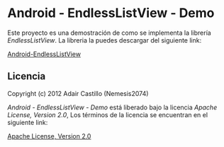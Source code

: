 Android - EndlessListView - Demo
================================

Este proyecto es una demostración de como se implementa la librería *EndlessListView*.
La libreria la puedes descargar del siguiente link:

[Android-EndlessListView][lib]

Licencia
--------

Copyright (c) 2012 Adair Castillo (Nemesis2074)

*Android - EndlessListView - Demo* está liberado bajo la licencia *Apache License, Version 2.0*,
Los términos de la licencia se encuentran en el siguiente link:

[Apache License, Version 2.0][license]

[lib]: https://github.com/Nemesis2074/Android-EndlessListView "Android-EndlessListView"
[license]: http://www.apache.org/licenses/LICENSE-2.0 "Apache License, Version 2.0"